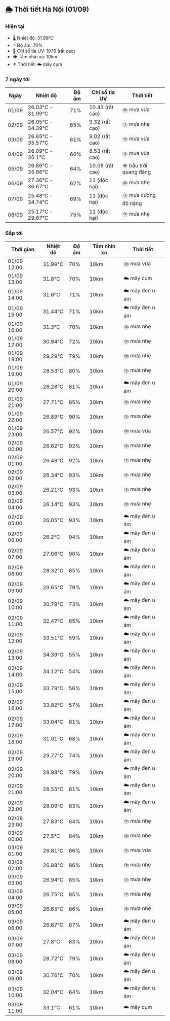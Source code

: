 ## 🌦️ Thời tiết Hà Nội (01/09)

### Hiện tại

- 🌡️ Nhiệt độ: 31.99℃
- 💦 Độ ẩm: 70%
- 🌟 Chỉ số tia UV: 10.16 (rất cao)
- 👁️ Tầm nhìn xa: 10km
- ☂️ Thời tiết: ☁️ mây cụm

### 7 ngày tới

| Ngày | Nhiệt độ | Độ ẩm | Chỉ số tia UV | Thời tiết |
| --- | --- | --- | --- | --- |
| 01/09 | 26.03℃ - 31.99℃ | 71% | 10.43 (rất cao) | ⛈️ mưa vừa |
| 02/09 | 26.05℃ - 34.39℃ | 65% | 9.32 (rất cao) | ⛈️ mưa nhẹ |
| 03/09 | 26.65℃ - 35.57℃ | 61% | 9.02 (rất cao) | ⛈️ mưa vừa |
| 04/09 | 26.09℃ - 35.1℃ | 60% | 8.53 (rất cao) | ⛈️ mưa vừa |
| 05/09 | 26.86℃ - 35.66℃ | 64% | 10.08 (rất cao) | ☀️ bầu trời quang đãng |
| 06/09 | 27.36℃ - 36.67℃ | 62% | 11 (độc hại) | ⛈️ mưa nhẹ |
| 07/09 | 25.48℃ - 34.74℃ | 69% | 11 (độc hại) | ⛈️ mưa cường độ nặng |
| 08/09 | 25.17℃ - 29.67℃ | 75% | 11 (độc hại) | ⛈️ mưa nhẹ |

### Sắp tới

| Thời gian | Nhiệt độ | Độ ẩm | Tầm nhìn xa | Thời tiết |
| --- | --- | --- | --- | --- |
| 01/09 12:00 | 31.99℃ | 70% | 10km | ⛈️ mưa vừa |
| 01/09 13:00 | 31.8℃ | 70% | 10km | ☁️ mây cụm |
| 01/09 14:00 | 31.6℃ | 71% | 10km | ☁️ mây đen u ám |
| 01/09 15:00 | 31.44℃ | 71% | 10km | ☁️ mây đen u ám |
| 01/09 16:00 | 31.3℃ | 70% | 10km | ⛈️ mưa nhẹ |
| 01/09 17:00 | 30.94℃ | 72% | 10km | ⛈️ mưa nhẹ |
| 01/09 18:00 | 29.29℃ | 79% | 10km | ⛈️ mưa nhẹ |
| 01/09 19:00 | 28.53℃ | 80% | 10km | ⛈️ mưa nhẹ |
| 01/09 20:00 | 28.28℃ | 81% | 10km | ☁️ mây đen u ám |
| 01/09 21:00 | 27.71℃ | 85% | 10km | ⛈️ mưa nhẹ |
| 01/09 22:00 | 26.89℃ | 90% | 10km | ⛈️ mưa nhẹ |
| 01/09 23:00 | 26.57℃ | 92% | 10km | ⛈️ mưa vừa |
| 02/09 00:00 | 26.62℃ | 92% | 10km | ⛈️ mưa nhẹ |
| 02/09 01:00 | 26.48℃ | 92% | 10km | ⛈️ mưa nhẹ |
| 02/09 02:00 | 26.34℃ | 93% | 10km | ⛈️ mưa nhẹ |
| 02/09 03:00 | 26.21℃ | 93% | 10km | ⛈️ mưa nhẹ |
| 02/09 04:00 | 26.14℃ | 93% | 10km | ⛈️ mưa nhẹ |
| 02/09 05:00 | 26.05℃ | 93% | 10km | ☁️ mây đen u ám |
| 02/09 06:00 | 26.2℃ | 94% | 10km | ☁️ mây đen u ám |
| 02/09 07:00 | 27.06℃ | 90% | 10km | ☁️ mây đen u ám |
| 02/09 08:00 | 28.32℃ | 85% | 10km | ☁️ mây đen u ám |
| 02/09 09:00 | 29.65℃ | 79% | 10km | ☁️ mây đen u ám |
| 02/09 10:00 | 30.79℃ | 73% | 10km | ☁️ mây đen u ám |
| 02/09 11:00 | 32.47℃ | 65% | 10km | ☁️ mây đen u ám |
| 02/09 12:00 | 33.51℃ | 59% | 10km | ☁️ mây đen u ám |
| 02/09 13:00 | 34.39℃ | 55% | 10km | ☁️ mây đen u ám |
| 02/09 14:00 | 34.12℃ | 54% | 10km | ☁️ mây đen u ám |
| 02/09 15:00 | 33.79℃ | 56% | 10km | ☁️ mây đen u ám |
| 02/09 16:00 | 33.82℃ | 57% | 10km | ☁️ mây đen u ám |
| 02/09 17:00 | 33.04℃ | 61% | 10km | ☁️ mây đen u ám |
| 02/09 18:00 | 31.01℃ | 68% | 10km | ☁️ mây đen u ám |
| 02/09 19:00 | 29.77℃ | 74% | 10km | ☁️ mây đen u ám |
| 02/09 20:00 | 28.98℃ | 79% | 10km | ☁️ mây đen u ám |
| 02/09 21:00 | 28.55℃ | 81% | 10km | ☁️ mây đen u ám |
| 02/09 22:00 | 28.09℃ | 83% | 10km | ☁️ mây đen u ám |
| 02/09 23:00 | 27.83℃ | 84% | 10km | ⛈️ mưa nhẹ |
| 03/09 00:00 | 27.5℃ | 84% | 10km | ⛈️ mưa nhẹ |
| 03/09 01:00 | 26.81℃ | 86% | 10km | ⛈️ mưa vừa |
| 03/09 02:00 | 26.88℃ | 86% | 10km | ⛈️ mưa nhẹ |
| 03/09 03:00 | 26.94℃ | 85% | 10km | ⛈️ mưa nhẹ |
| 03/09 04:00 | 26.75℃ | 85% | 10km | ⛈️ mưa nhẹ |
| 03/09 05:00 | 26.65℃ | 86% | 10km | ⛈️ mưa nhẹ |
| 03/09 06:00 | 26.67℃ | 87% | 10km | ☁️ mây đen u ám |
| 03/09 07:00 | 27.8℃ | 83% | 10km | ☁️ mây đen u ám |
| 03/09 08:00 | 28.72℃ | 79% | 10km | ☁️ mây đen u ám |
| 03/09 09:00 | 30.76℃ | 70% | 10km | ☁️ mây đen u ám |
| 03/09 10:00 | 32.04℃ | 64% | 10km | ☁️ mây đen u ám |
| 03/09 11:00 | 33.1℃ | 61% | 10km | ☁️ mây cụm |

